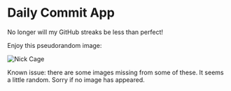 Daily Commit App
================
No longer will my GitHub streaks be less than perfect!

Enjoy this pseudorandom image:

![Nick Cage](http://www.placecage.com/800/400 "Nick Cage")

Known issue: there are some images missing from some of these. It seems a little random. Sorry if no image has appeared.